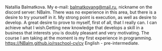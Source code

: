 Natallia Balmatkova.
My e-mail: balmatkovang@mail.ru, nickname on the discord server: NBalm.
Тhere was no experience in this area, but there is a desire to try yourself in it. My strong point is execution, as well as desire to develop. A great desire to prove to myself, first of all, that I really can. I can achieve what I wish.Getting new knowledge that develops a skill in a business that interests you is doubly pleasant and very motivating.
The course I am taking at the moment is my first experience in programming.
https://NBalm.github.io/rsschool-cv/cv
English - pre-intermediate.
